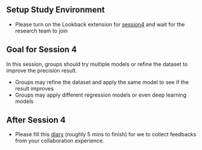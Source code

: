 ## Setup Study Environment

- Please turn on the Lookback extension for [session4](https://participate.lookback.io/TPQ6eT?live) and wait for the research team to join

## Goal for Session 4

In this session, groups should try multiple models or refine the dataset to improve the precision result.

- Groups may refine the dataset and apply the same model to see if the result improves
- Groups may apply different regression models or even deep learning models

## After Session 4

- Please fill this [diary](https://umich.qualtrics.com/jfe/form/SV_2gZFzbpXFJgtVDD) (roughly 5 mins to finish) for we to collect feedbacks from your collaboration experience.
